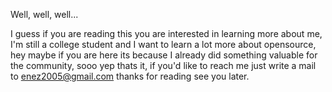 Well, well, well...

I guess if you are reading this you are interested in learning more about me, I'm still a college student
and I want to learn a lot more about opensource, hey maybe if you are here its because I already did something
valuable for the community, sooo yep thats it, if you'd like to reach me just write a mail to enez2005@gmail.com
thanks for reading see you later.


<!--
**Enez2005/Enez2005** is a ✨ _special_ ✨ repository because its `README.md` (this file) appears on your GitHub profile.

Here are some ideas to get you started:

- 🔭 I’m currently working on ...
- 🌱 I’m currently learning ...
- 👯 I’m looking to collaborate on ...
- 🤔 I’m looking for help with ...
- 💬 Ask me about ...
- 📫 How to reach me: ...
- 😄 Pronouns: ...
- ⚡ Fun fact: ...
-->
